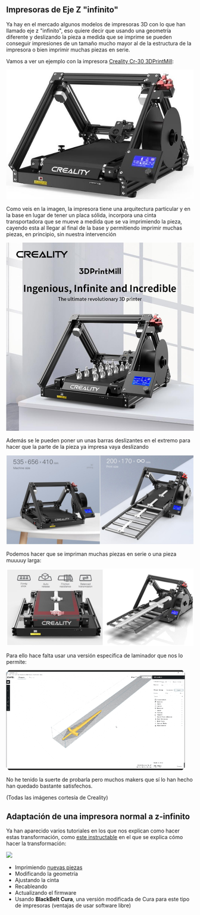 ## Impresoras de Eje Z "infinito"

Ya hay en el mercado algunos modelos de impresoras 3D con lo que han llamado eje z "infinito", eso quiere decir que usando una geometría diferente y deslizando la pieza a medida que se imprime se pueden conseguir impresiones de un tamaño mucho mayor al de la estructura de la impresora o bien imprimir muchas piezas en serie.

Vamos a ver un ejemplo con la impresora [Creality Cr-30 3DPrintMill](https://www.creality3dofficial.com/es/products/cr-30-infinite-z-belt-3d-printer):

![](./images/CR-30-3_720x.jpg)

Como veis en la imagen, la impresora tiene una arquitectura particular y en la base en lugar de tener un placa sólida, incorpora una cinta transportadora que se mueve a medida que se va imprimiendo la pieza, cayendo esta al llegar al final de la base y permitiendo imprimir muchas piezas, en principio, sin nuestra intervención

![](./images/CR-30_EN_1000x.jpg)


Además se le pueden poner un unas barras deslizantes en el extremo para hacer que la parte de la pieza ya impresa vaya deslizando

![](./images/CR-30_product_details_3.jpg)

Podemos hacer que se impriman muchas piezas en serie o una pieza muuuuy larga:

![](./images/CR-30_product_details_1.jpg)

Para ello hace falta usar una versión específica de laminador que nos lo permite:

![](./images/Creality-cr30.gif)

No he tenido la suerte de probarla pero muchos makers que sí lo han hecho han quedado bastante satisfechos.

(Todas las imágenes cortesía de Creality)

## Adaptación de una impresora normal a z-infinito

Ya han aparecido varios tutoriales en los que nos explican como hacer estas transformación, como [este instructable](https://www.instructables.com/EnderLoop/) en el que se explica cómo hacer la transformación:

![](https://content.instructables.com/ORIG/F4P/9W31/KNQ1EGK8/F4P9W31KNQ1EGK8.jpg?auto=webp&frame=1&width=800&height=1024&fit=bounds&md=d0375e167c1fc5d469caf8b17478bb04)

* Imprimiendo [nuevas piezas](https://www.thingiverse.com/thing:4658201)
* Modificando la geometría
* Ajustando la cinta
* Recableando
* Actualizando el firmware
* Usando **BlackBelt Cura**, una versión modificada de Cura para este tipo de impresoras (ventajas de usar software libre)

